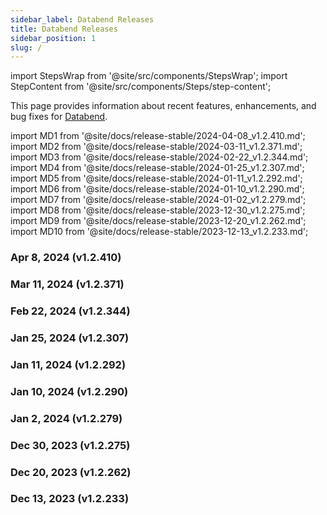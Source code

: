 ```yaml
---
sidebar_label: Databend Releases
title: Databend Releases
sidebar_position: 1
slug: /
---
```


import StepsWrap from '@site/src/components/StepsWrap';
import StepContent from '@site/src/components/Steps/step-content';

This page provides information about recent features, enhancements, and bug fixes for <a href="https://github.com/datafuselabs/databend">Databend</a>.



import MD1 from '@site/docs/release-stable/2024-04-08_v1.2.410.md';
import MD2 from '@site/docs/release-stable/2024-03-11_v1.2.371.md';
import MD3 from '@site/docs/release-stable/2024-02-22_v1.2.344.md';
import MD4 from '@site/docs/release-stable/2024-01-25_v1.2.307.md';
import MD5 from '@site/docs/release-stable/2024-01-11_v1.2.292.md';
import MD6 from '@site/docs/release-stable/2024-01-10_v1.2.290.md';
import MD7 from '@site/docs/release-stable/2024-01-02_v1.2.279.md';
import MD8 from '@site/docs/release-stable/2023-12-30_v1.2.275.md';
import MD9 from '@site/docs/release-stable/2023-12-20_v1.2.262.md';
import MD10 from '@site/docs/release-stable/2023-12-13_v1.2.233.md';


<StepsWrap> 



<StepContent outLink="https://github.com/datafuselabs/databend/releases/tag/v1.2.410" number="-1">

### Apr 8, 2024 (v1.2.410)

<MD1 />

</StepContent>

<StepContent outLink="https://github.com/datafuselabs/databend/releases/tag/v1.2.371" number="">

### Mar 11, 2024 (v1.2.371)

<MD2 />

</StepContent>

<StepContent outLink="https://github.com/datafuselabs/databend/releases/tag/v1.2.344" number="">

### Feb 22, 2024 (v1.2.344)

<MD3 />

</StepContent>

<StepContent outLink="https://github.com/datafuselabs/databend/releases/tag/v1.2.307" number="">

### Jan 25, 2024 (v1.2.307)

<MD4 />

</StepContent>

<StepContent outLink="https://github.com/datafuselabs/databend/releases/tag/v1.2.292" number="">

### Jan 11, 2024 (v1.2.292)

<MD5 />

</StepContent>

<StepContent outLink="https://github.com/datafuselabs/databend/releases/tag/v1.2.290" number="">

### Jan 10, 2024 (v1.2.290)

<MD6 />

</StepContent>

<StepContent outLink="https://github.com/datafuselabs/databend/releases/tag/v1.2.279" number="">

### Jan 2, 2024 (v1.2.279)

<MD7 />

</StepContent>

<StepContent outLink="https://github.com/datafuselabs/databend/releases/tag/v1.2.275" number="">

### Dec 30, 2023 (v1.2.275)

<MD8 />

</StepContent>

<StepContent outLink="https://github.com/datafuselabs/databend/releases/tag/v1.2.262" number="">

### Dec 20, 2023 (v1.2.262)

<MD9 />

</StepContent>

<StepContent outLink="https://github.com/datafuselabs/databend/releases/tag/v1.2.233" number="">

### Dec 13, 2023 (v1.2.233)

<MD10 />

</StepContent>

</StepsWrap> 
